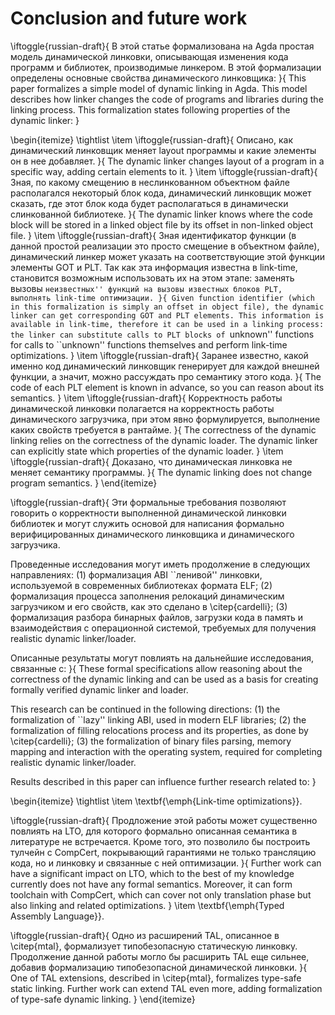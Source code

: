 # Conclusion and future work

\iftoggle{russian-draft}{
В этой статье формализована на Agda простая модель динамической линковки,
описывающая изменения кода программ и библиотек, производимые линкером. В
этой формализации определены основные свойства динамического
линковщика:
}{
This paper formalizes a simple model of dynamic linking in Agda. This model
describes how linker changes the code of programs and libraries during the
linking process. This formalization states following properties of the
dynamic linker:
}

\begin{itemize}
\tightlist
\item
\iftoggle{russian-draft}{
    Описано, как динамический линковщик меняет layout программы и какие
    элементы он в нее добавляет.
}{
    The dynamic linker changes layout of a program in a specific way, adding
    certain elements to it.
}
\item
\iftoggle{russian-draft}{
    Зная, по какому смещению в неслинкованном объектном файле располагался
    некоторый блок кода, динамический линковщик может сказать, где этот
    блок кода будет располагаться в динамически слинкованной библиотеке.
}{
    The dynamic linker knows where the code block will be stored in a
    linked object
    file by its offset in non-linked object file.
}
\item
\iftoggle{russian-draft}{
    Зная идентификатор функции (в данной простой реализации это
    просто смещение в объектном файле), динамический линкер может указать
    на соответствующие этой функции элементы GOT и PLT. Так как эта
    информация известна в link-time, становится
    возможным использовать их на этом этапе: заменять вызовы ``неизвестных''
    функций на вызовы известных блоков PLT, выполнять link-time
    оптимизации.
}{
    Given function identifier (which in this formalization is simply an
    offset in object file), the dynamic linker can get corresponding GOT
    and PLT elements. This
    information is available in link-time, therefore it can be used in a
    linking process: the linker can substitute calls to PLT blocks of
    ``unknown'' functions for calls to ``unknown'' functions themselves and
    perform link-time optimizations.
}
\item
\iftoggle{russian-draft}{
    Заранее известно, какой именно код динамический линковщик генерирует
    для каждой внешней функции, а значит, можно
    рассуждать про семантику этого кода.
}{
    The code of each PLT element is known in advance, so you can reason
    about its semantics.
}
\item
\iftoggle{russian-draft}{
    Корректность работы динамической линковки полагается на корректность
    работы динамического загрузчика, при этом явно формулируется,
    выполнение каких свойств требуется в рантайме.
}{
    The correctness of the dynamic linking relies on the correctness of the
    dynamic loader.  The dynamic linker can explicitly state which
    properties of the dynamic loader.
}
\item
\iftoggle{russian-draft}{
    Доказано, что динамическая линковка не меняет семантику программы.
}{
    The dynamic linking does not change program semantics.
}
\end{itemize}

\iftoggle{russian-draft}{
Эти формальные требования позволяют говорить о корректности выполненной
динамической линковки библиотек и могут служить основой для написания
формально верифицированных динамического линковщика и динамического
загрузчика.

Проведенные исследования могут иметь продолжение в следующих направлениях:
(1) формализация ABI ``ленивой'' линковки, используемой в современных
библиотеках формата ELF; (2) формализация процесса заполнения релокаций
динамическим загрузчиком и его свойств, как это сделано в \citep{cardelli};
(3) формализация разбора бинарных файлов, загрузки кода в память и
взаимодействия с операционной системой, требуемых для получения realistic
dynamic linker/loader.

Описанные результаты могут повлиять на дальнейшие исследования, связанные
с:
}{
These formal specifications allow reasoning about the correctness of the
dynamic linking and can be used as a basis for creating formally verified
dynamic linker and loader.

This research can be continued in the following directions: (1) the
formalization of ``lazy'' linking ABI, used in modern ELF libraries; (2) the
formalization of
filling relocations process and its properties, as done by
\citep{cardelli}; (3) the formalization of binary files parsing, memory
mapping and interaction with the operating system, required for completing
realistic dynamic linker/loader.

Results described in this paper can influence further research related
to:
}

\begin{itemize}
\tightlist
\item
    \textbf{\emph{Link-time optimizations}}.

\iftoggle{russian-draft}{
    Продложение этой работы может существенно повлиять на LTO, для которого
    формально описанная семантика в литературе не встречается.
    Кроме того, это позволило бы построить тулчейн с CompCert, покрывающий
    гарантиями не только трансляцию кода, но и линковку и связанные с ней
    оптимизации.
}{
    Further work can have a significant impact on LTO, which to the best of
    my knowledge currently does not have any formal semantics.
    Moreover, it can form toolchain with CompCert, which can cover not only
    translation phase but also linking and related optimizations.
}
\item
    \textbf{\emph{Typed Assembly Language}}.

\iftoggle{russian-draft}{
    Одно из расширений TAL, описанное в \citep{mtal}, формализует типобезопасную
    статическую линковку. Продолжение данной работы могло бы расширить TAL еще
    сильнее, добавив формализацию типобезопасной динамической линковки.
}{
    One of TAL extensions, described in \citep{mtal}, formalizes type-safe
    static linking. Further work can extend TAL even more, adding
    formalization of type-safe dynamic linking.
}
\end{itemize}
